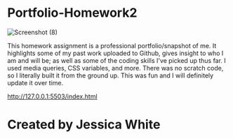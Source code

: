 # Portfolio-Homework2
![Screenshot (8)](https://user-images.githubusercontent.com/82970208/122305402-6f3f4600-cecc-11eb-880c-bf0d5ce82fa6.png)
     
This homework assignment is a professional portfolio/snapshot of me. It highlights some of my past work uploaded to Github, gives insight to who I am and will be; as well as some of the coding skills I've picked up thus far. I used media queries, CSS variables, and more. There was no scratch code, so I literally built it from the ground up. This was fun and I will definitely update it over time. 

http://127.0.0.1:5503/index.html

# Created by Jessica White
